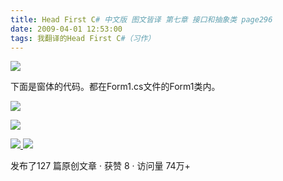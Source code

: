 ```yaml
---
title: Head First C# 中文版 图文皆译 第七章 接口和抽象类 page296
date: 2009-04-01 12:53:00
tags: 我翻译的Head First C#（习作）
---
```

![](https://p-blog.csdn.net/images/p_blog_csdn_net/cuipengfei1/EntryImages/20090401/2009-04-01_12-36-41.jpg)

下面是窗体的代码。都在Form1.cs文件的Form1类内。

![](https://p-blog.csdn.net/images/p_blog_csdn_net/cuipengfei1/EntryImages/20090401/2009-04-01_12-38-24.jpg)

![](https://p-blog.csdn.net/images/p_blog_csdn_net/cuipengfei1/EntryImages/20090401/2009-04-01_12-43-48.jpg)



[ ![](https://profile.csdnimg.cn/5/2/5/3_cuipengfei1)
![](https://g.csdnimg.cn/static/user-reg-year/1x/11.png)
](https://blog.csdn.net/cuipengfei1)



发布了127 篇原创文章  ·  获赞 8  ·  访问量 74万+

